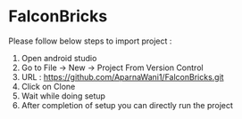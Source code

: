 # FalconBricks
Please follow below steps to import project :
1.	Open android studio
2.	Go to File -> New -> Project From Version Control
3.	URL : https://github.com/AparnaWani1/FalconBricks.git
4.	Click on Clone
5.	Wait while doing setup
6.  After completion of setup you can directly run the project
